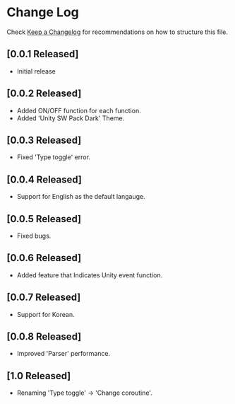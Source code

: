 # Change Log

Check [Keep a Changelog](https://github.com/sangwookyoo/vscode-unity-sw-pack/) for recommendations on how to structure this file.

## [0.0.1 Released]

- Initial release

## [0.0.2 Released]

- Added ON/OFF function for each function.
- Added 'Unity SW Pack Dark' Theme.

## [0.0.3 Released]

- Fixed 'Type toggle' error.

## [0.0.4 Released]

- Support for English as the default langauge.

## [0.0.5 Released]

- Fixed bugs.

## [0.0.6 Released]

- Added feature that Indicates Unity event function.

## [0.0.7 Released]

- Support for Korean.

## [0.0.8 Released]

- Improved 'Parser' performance.

## [1.0 Released]

- Renaming 'Type toggle' → 'Change coroutine'.
